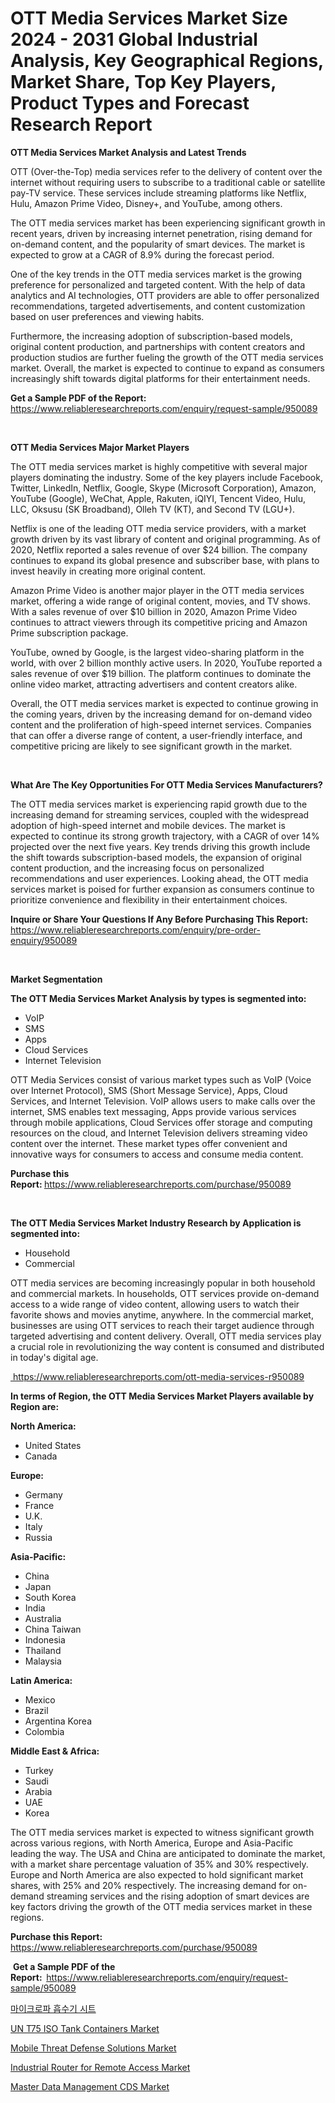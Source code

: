 <p><h1>OTT Media Services Market Size 2024 - 2031 Global Industrial Analysis, Key Geographical Regions, Market Share, Top Key Players, Product Types and Forecast Research Report</h1></p><p><strong>OTT Media Services Market Analysis and Latest Trends</strong></p>
<p><p>OTT (Over-the-Top) media services refer to the delivery of content over the internet without requiring users to subscribe to a traditional cable or satellite pay-TV service. These services include streaming platforms like Netflix, Hulu, Amazon Prime Video, Disney+, and YouTube, among others.</p><p>The OTT media services market has been experiencing significant growth in recent years, driven by increasing internet penetration, rising demand for on-demand content, and the popularity of smart devices. The market is expected to grow at a CAGR of 8.9% during the forecast period.</p><p>One of the key trends in the OTT media services market is the growing preference for personalized and targeted content. With the help of data analytics and AI technologies, OTT providers are able to offer personalized recommendations, targeted advertisements, and content customization based on user preferences and viewing habits.</p><p>Furthermore, the increasing adoption of subscription-based models, original content production, and partnerships with content creators and production studios are further fueling the growth of the OTT media services market. Overall, the market is expected to continue to expand as consumers increasingly shift towards digital platforms for their entertainment needs.</p></p>
<p><strong>Get a Sample PDF of the Report:&nbsp;</strong> <a href="https://www.reliableresearchreports.com/enquiry/request-sample/950089">https://www.reliableresearchreports.com/enquiry/request-sample/950089</a></p>
<p>&nbsp;</p>
<p><strong>OTT Media Services Major Market Players</strong></p>
<p><p>The OTT media services market is highly competitive with several major players dominating the industry. Some of the key players include Facebook, Twitter, LinkedIn, Netflix, Google, Skype (Microsoft Corporation), Amazon, YouTube (Google), WeChat, Apple, Rakuten, iQIYI, Tencent Video, Hulu, LLC, Oksusu (SK Broadband), Olleh TV (KT), and Second TV (LGU+).</p><p>Netflix is one of the leading OTT media service providers, with a market growth driven by its vast library of content and original programming. As of 2020, Netflix reported a sales revenue of over $24 billion. The company continues to expand its global presence and subscriber base, with plans to invest heavily in creating more original content.</p><p>Amazon Prime Video is another major player in the OTT media services market, offering a wide range of original content, movies, and TV shows. With a sales revenue of over $10 billion in 2020, Amazon Prime Video continues to attract viewers through its competitive pricing and Amazon Prime subscription package.</p><p>YouTube, owned by Google, is the largest video-sharing platform in the world, with over 2 billion monthly active users. In 2020, YouTube reported a sales revenue of over $19 billion. The platform continues to dominate the online video market, attracting advertisers and content creators alike.</p><p>Overall, the OTT media services market is expected to continue growing in the coming years, driven by the increasing demand for on-demand video content and the proliferation of high-speed internet services. Companies that can offer a diverse range of content, a user-friendly interface, and competitive pricing are likely to see significant growth in the market.</p></p>
<p>&nbsp;</p>
<p><strong>What Are The Key Opportunities For OTT Media Services Manufacturers?</strong></p>
<p><p>The OTT media services market is experiencing rapid growth due to the increasing demand for streaming services, coupled with the widespread adoption of high-speed internet and mobile devices. The market is expected to continue its strong growth trajectory, with a CAGR of over 14% projected over the next five years. Key trends driving this growth include the shift towards subscription-based models, the expansion of original content production, and the increasing focus on personalized recommendations and user experiences. Looking ahead, the OTT media services market is poised for further expansion as consumers continue to prioritize convenience and flexibility in their entertainment choices.</p></p>
<p><strong>Inquire or Share Your Questions If Any Before Purchasing This Report:</strong> <a href="https://www.reliableresearchreports.com/enquiry/pre-order-enquiry/950089">https://www.reliableresearchreports.com/enquiry/pre-order-enquiry/950089</a></p>
<p>&nbsp;</p>
<p><strong>Market Segmentation</strong></p>
<p><strong>The OTT Media Services Market Analysis by types is segmented into:</strong></p>
<p><ul><li>VoIP</li><li>SMS</li><li>Apps</li><li>Cloud Services</li><li>Internet Television</li></ul></p>
<p><p>OTT Media Services consist of various market types such as VoIP (Voice over Internet Protocol), SMS (Short Message Service), Apps, Cloud Services, and Internet Television. VoIP allows users to make calls over the internet, SMS enables text messaging, Apps provide various services through mobile applications, Cloud Services offer storage and computing resources on the cloud, and Internet Television delivers streaming video content over the internet. These market types offer convenient and innovative ways for consumers to access and consume media content.</p></p>
<p><strong>Purchase this Report:&nbsp;</strong><a href="https://www.reliableresearchreports.com/purchase/950089">https://www.reliableresearchreports.com/purchase/950089</a></p>
<p>&nbsp;</p>
<p><strong>The OTT Media Services Market Industry Research by Application is segmented into:</strong></p>
<p><ul><li>Household</li><li>Commercial</li></ul></p>
<p><p>OTT media services are becoming increasingly popular in both household and commercial markets. In households, OTT services provide on-demand access to a wide range of video content, allowing users to watch their favorite shows and movies anytime, anywhere. In the commercial market, businesses are using OTT services to reach their target audience through targeted advertising and content delivery. Overall, OTT media services play a crucial role in revolutionizing the way content is consumed and distributed in today's digital age.</p></p>
<p><a href="https://www.reliableresearchreports.com/ott-media-services-r950089">&nbsp;https://www.reliableresearchreports.com/ott-media-services-r950089</a></p>
<p><strong>In terms of Region, the OTT Media Services Market Players available by Region are:</strong></p>
<p>
    <p> <strong> North America: </strong>
        <ul>
            <li>United States</li>
            <li>Canada</li>
        </ul>
        </p> 
    <p> <strong> Europe: </strong>
        <ul>
            <li>Germany</li>
            <li>France</li>
            <li>U.K.</li>
            <li>Italy</li>
            <li>Russia</li>
        </ul>
        </p> 
    <p> <strong> Asia-Pacific: </strong>
        <ul>
            <li>China</li>
            <li>Japan</li>
            <li>South Korea</li>
            <li>India</li>
            <li>Australia</li>
            <li>China Taiwan</li>
            <li>Indonesia</li>
            <li>Thailand</li>
            <li>Malaysia</li>
        </ul>
        </p> 
    <p> <strong> Latin America: </strong>
        <ul>
            <li>Mexico</li>
            <li>Brazil</li>
            <li>Argentina Korea</li>
            <li>Colombia</li>
        </ul>
        </p> 
    <p> <strong> Middle East & Africa: </strong>
        <ul>
            <li>Turkey</li>
            <li>Saudi</li>
            <li>Arabia</li>
            <li>UAE</li>
            <li>Korea</li>
        </ul>
    </p>
    </p>
<p><p>The OTT media services market is expected to witness significant growth across various regions, with North America, Europe and Asia-Pacific leading the way. The USA and China are anticipated to dominate the market, with a market share percentage valuation of 35% and 30% respectively. Europe and North America are also expected to hold significant market shares, with 25% and 20% respectively. The increasing demand for on-demand streaming services and the rising adoption of smart devices are key factors driving the growth of the OTT media services market in these regions.</p></p>
<p><strong>Purchase this Report: </strong><a href="https://www.reliableresearchreports.com/purchase/950089">https://www.reliableresearchreports.com/purchase/950089</a></p>
<p>&nbsp;<strong>Get a Sample PDF of the Report:&nbsp;&nbsp;</strong><a href="https://www.reliableresearchreports.com/enquiry/request-sample/950089">https://www.reliableresearchreports.com/enquiry/request-sample/950089</a></p>
<p><strong></strong></p>
<p><p><a href="https://github.com/Hubertstyenger6685/Market-Research-Report-List-1/blob/main/627377753417.md">마이크로파 흡수기 시트</a></p><p><a href="https://www.linkedin.com/pulse/un-t75-iso-tank-containers-market-trends-forecast-competitive-va7ge">UN T75 ISO Tank Containers Market</a></p><p><a href="https://github.com/elizabethdagraca/Market-Research-Report-List-3/blob/main/mobile-threat-defense-solutions-market.md">Mobile Threat Defense Solutions Market</a></p><p><a href="https://www.linkedin.com/pulse/industrial-router-remote-access-market-furnishes-information-d7bfc">Industrial Router for Remote Access Market</a></p><p><a href="https://github.com/santosh758595/Market-Research-Report-List-4/blob/main/master-data-management-cds-market.md">Master Data Management CDS Market</a></p></p>